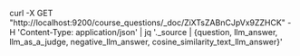 curl -X GET "http://localhost:9200/course_questions/_doc/ZiXTsZABnCJpVx9ZZHCK" -H 'Content-Type: application/json' | jq '._source | {question, llm_answer, llm_as_a_judge, negative_llm_answer, cosine_similarity_text_llm_answer}'